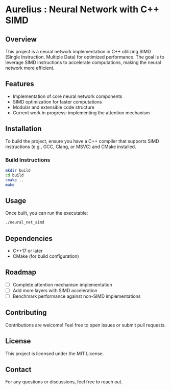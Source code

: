 # Aurelius : Neural Network with C++ SIMD

## Overview
This project is a neural network implementation in C++ utilizing SIMD (Single Instruction, Multiple Data) for optimized performance. The goal is to leverage SIMD instructions to accelerate computations, making the neural network more efficient.

## Features
- Implementation of core neural network components
- SIMD optimization for faster computations
- Modular and extensible code structure
- Current work in progress: implementing the attention mechanism

## Installation
To build the project, ensure you have a C++ compiler that supports SIMD instructions (e.g., GCC, Clang, or MSVC) and CMake installed.

### Build Instructions
```sh
mkdir build
cd build
cmake ..
make
```

## Usage
Once built, you can run the executable:
```sh
./neural_net_simd
```

## Dependencies
- C++17 or later
- CMake (for build configuration)

## Roadmap
- [ ] Complete attention mechanism implementation
- [ ] Add more layers with SIMD acceleration
- [ ] Benchmark performance against non-SIMD implementations

## Contributing
Contributions are welcome! Feel free to open issues or submit pull requests.

## License
This project is licensed under the MIT License.

## Contact
For any questions or discussions, feel free to reach out.



